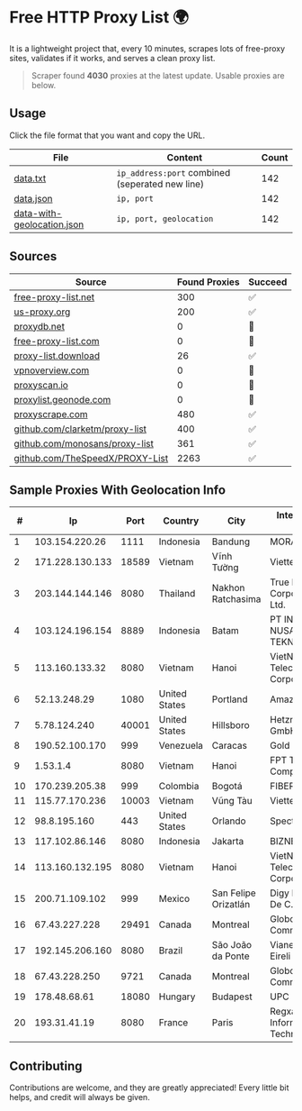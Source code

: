 
# Free HTTP Proxy List 🌍

It is a lightweight project that, every 10 minutes, scrapes lots of free-proxy sites, validates if it works, and serves a clean proxy list.


> Scraper found **4030** proxies at the latest update. Usable proxies are below.

## Usage

Click the file format that you want and copy the URL.


|File|Content|Count|
|----|-------|-----|
|[data.txt](https://raw.githubusercontent.com/themiralay/Proxy-List-World/master/data.txt)|`ip_address:port` combined (seperated new line)|142|
|[data.json](https://raw.githubusercontent.com/themiralay/Proxy-List-World/master/data.json)|`ip, port`|142|
|[data-with-geolocation.json](https://raw.githubusercontent.com/themiralay/Proxy-List-World/master/data-with-geolocation.json)|`ip, port, geolocation`|142|

## Sources

|Source|Found Proxies|Succeed|
|------|-------------|-------|
|[free-proxy-list.net](https://free-proxy-list.net)|300|✅|
|[us-proxy.org](https://www.us-proxy.org)|200|✅|
|[proxydb.net](http://proxydb.net)|0|🚫|
|[free-proxy-list.com](https://free-proxy-list.com/?page=&port=&type%5B%5D=http&type%5B%5D=https&up_time=0&search=Search)|0|🚫|
|[proxy-list.download](https://www.proxy-list.download/HTTP)|26|✅|
|[vpnoverview.com](https://vpnoverview.com/privacy/anonymous-browsing/free-proxy-servers)|0|🚫|
|[proxyscan.io](https://www.proxyscan.io)|0|🚫|
|[proxylist.geonode.com](https://proxylist.geonode.com/api/proxy-list?limit=300&page=1&sort_by=lastChecked&sort_type=desc&protocols=http,https)|0|🚫|
|[proxyscrape.com](https://api.proxyscrape.com/v2/?request=displayproxies&protocol=http&timeout=10000&country=all&ssl=all&anonymity=all)|480|✅|
|[github.com/clarketm/proxy-list](https://raw.githubusercontent.com/clarketm/proxy-list/master/proxy-list-raw.txt)|400|✅|
|[github.com/monosans/proxy-list](https://raw.githubusercontent.com/monosans/proxy-list/main/proxies/http.txt)|361|✅|
|[github.com/TheSpeedX/PROXY-List](https://raw.githubusercontent.com/TheSpeedX/PROXY-List/master/http.txt)|2263|✅|


## Sample Proxies With Geolocation Info

|#|Ip|Port|Country|City|Internet Service Provider|
|-|--|----|-------|----|-------------------------|
|1|103.154.220.26|1111|Indonesia|Bandung|MORATELINDONAP|
|2|171.228.130.133|18589|Vietnam|Vĩnh Tường|Viettel Corporation|
|3|203.144.144.146|8080|Thailand|Nakhon Ratchasima|True Internet Corporation CO. Ltd.|
|4|103.124.196.154|8889|Indonesia|Batam|PT INFORMASI NUSANTARA TEKNOLOGI|
|5|113.160.133.32|8080|Vietnam|Hanoi|VietNam Post and Telecom Corporation|
|6|52.13.248.29|1080|United States|Portland|Amazon.com, Inc.|
|7|5.78.124.240|40001|United States|Hillsboro|Hetzner Online GmbH|
|8|190.52.100.170|999|Venezuela|Caracas|Gold Data USA Inc|
|9|1.53.1.4|8080|Vietnam|Hanoi|FPT Telecom Company|
|10|170.239.205.38|999|Colombia|Bogotá|FIBERNET|
|11|115.77.170.236|10003|Vietnam|Vũng Tàu|Viettel Group|
|12|98.8.195.160|443|United States|Orlando|Spectrum|
|13|117.102.86.146|8080|Indonesia|Jakarta|BIZNET|
|14|113.160.132.195|8080|Vietnam|Hanoi|VietNam Post and Telecom Corporation|
|15|200.71.109.102|999|Mexico|San Felipe Orizatlán|Digy Networks S.A De C.V.|
|16|67.43.227.228|29491|Canada|Montreal|GloboTech Communications|
|17|192.145.206.160|8080|Brazil|São João da Ponte|Vianet Guaraciama Eireli ME|
|18|67.43.228.250|9721|Canada|Montreal|GloboTech Communications|
|19|178.48.68.61|18080|Hungary|Budapest|UPC|
|20|193.31.41.19|8080|France|Paris|Regxa Company for Information Technology Ltd|



## Contributing

Contributions are welcome, and they are greatly appreciated! Every
little bit helps, and credit will always be given.

